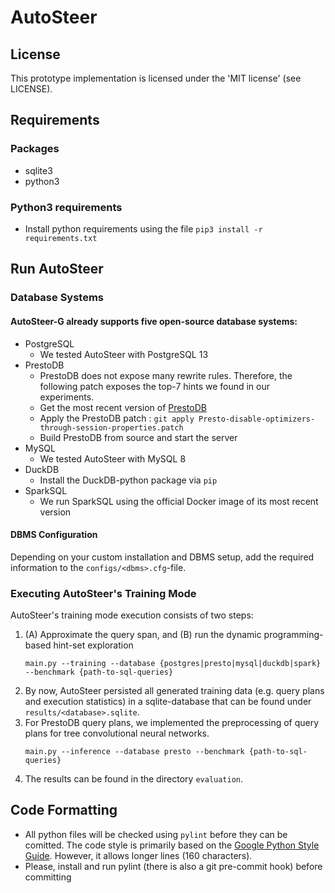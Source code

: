 # AutoSteer

## License

This prototype implementation is licensed under the 'MIT license' (see LICENSE).

## Requirements

### Packages

- sqlite3
- python3

### Python3 requirements

- Install python requirements using the file `pip3 install -r requirements.txt`

## Run AutoSteer

### Database Systems

#### AutoSteer-G already supports five open-source database systems:

- PostgreSQL
    - We tested AutoSteer with PostgreSQL 13
- PrestoDB
    - PrestoDB does not expose many rewrite rules. Therefore, the following patch exposes the top-7 hints we found in
      our experiments.
    - Get the most recent version of [PrestoDB](https://github.com/prestodb/presto)
    - Apply the PrestoDB patch : `git apply Presto-disable-optimizers-through-session-properties.patch`
    - Build PrestoDB from source and start the server
- MySQL
    - We tested AutoSteer with MySQL 8
- DuckDB
    - Install the DuckDB-python package via `pip`
- SparkSQL
    - We run SparkSQL using the official Docker image of its most recent version

#### DBMS Configuration

Depending on your custom installation and DBMS setup, add the required information to the `configs/<dbms>.cfg`-file.

### Executing AutoSteer's Training Mode

AutoSteer's training mode execution consists of two steps:

1. (A) Approximate the query span, and (B) run the dynamic programming-based hint-set exploration
   ```commandline
   main.py --training --database {postgres|presto|mysql|duckdb|spark} --benchmark {path-to-sql-queries}
   ```
2. By now, AutoSteer persisted all generated training data (e.g. query plans and execution statistics) in a
   sqlite-database that can be found under `results/<database>.sqlite`.
3. For PrestoDB query plans, we implemented the preprocessing of query plans for tree convolutional neural networks.
   ```commandline
   main.py --inference --database presto --benchmark {path-to-sql-queries}
   ```
4. The results can be found in the directory `evaluation`.

## Code Formatting

- All python files will be checked using `pylint` before they can be comitted. The code style is primarily based on
  the [Google Python Style Guide](https://google.github.io/styleguide/pyguide.html).
  However, it allows longer lines (160 characters).
- Please, install and run pylint (there is also a git pre-commit hook) before committing
